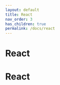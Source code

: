 ```yaml
---
layout: default
title: React
nav_order: 3
has_children: true
permalink: /docs/react
---
```


# React
# React